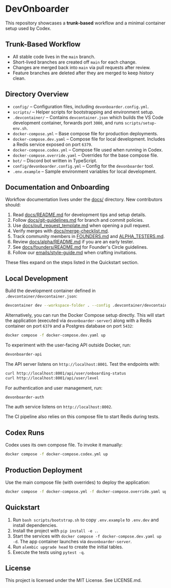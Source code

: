 # DevOnboarder

This repository showcases a **trunk-based** workflow and a minimal
container setup used by Codex.

## Trunk-Based Workflow

- All stable code lives in the `main` branch.
- Short-lived branches are created off `main` for each change.
- Changes are merged back into `main` via pull requests after review.
- Feature branches are deleted after they are merged to keep history clean.

## Directory Overview

- `config/` – Configuration files, including `devonboarder.config.yml`.
- `scripts/` – Helper scripts for bootstrapping and environment setup.
- `.devcontainer/` – Contains `devcontainer.json` which builds the VS Code
  development container, forwards port `3000`, and runs `scripts/setup-env.sh`.
- `docker-compose.yml` – Base compose file for production deployments.
- `docker-compose.dev.yaml` – Compose file for local development.
  Includes a Redis service exposed on port `6379`.
- `docker-compose.codex.yml` – Compose file used when running in Codex.
- `docker-compose.override.yaml` – Overrides for the base compose file.
- `bot/` – Discord bot written in TypeScript.
- `config/devonboarder.config.yml` – Config for the `devonboarder` tool.
- `.env.example` – Sample environment variables for local development.

## Documentation and Onboarding

Workflow documentation lives under the [docs/](docs/) directory. New contributors should:

1. Read [docs/README.md](docs/README.md) for development tips and setup details.
2. Follow [docs/git-guidelines.md](docs/git-guidelines.md) for branch and commit policies.
3. Use [docs/pull_request_template.md](docs/pull_request_template.md) when opening a pull request.
4. Verify merges with [docs/merge-checklist.md](docs/merge-checklist.md).
5. Track community members in [FOUNDERS.md](FOUNDERS.md) and [ALPHA_TESTERS.md](ALPHA_TESTERS.md).
6. Review [docs/alpha/README.md](docs/alpha/README.md) if you are an early tester.
7. See [docs/founders/README.md](docs/founders/README.md) for Founder's Circle guidelines.
8. Follow our [emails/style-guide.md](emails/style-guide.md) when crafting invitations.

These files expand on the steps listed in the Quickstart section.

## Local Development

Build the development container defined in `.devcontainer/devcontainer.json`:

```bash
devcontainer dev --workspace-folder . --config .devcontainer/devcontainer.json
```

Alternatively, you can run the Docker Compose setup directly.
This will start the application (executed via `devonboarder-server`)
along with a Redis container on port `6379` and a Postgres database on
port `5432`:

```bash
docker compose -f docker-compose.dev.yaml up
```

To experiment with the user-facing API outside Docker, run:

```bash
devonboarder-api
```

The API server listens on `http://localhost:8001`.
Test the endpoints with:

```bash
curl http://localhost:8001/api/user/onboarding-status
curl http://localhost:8001/api/user/level
```

For authentication and user management, run:

```bash
devonboarder-auth
```

The auth service listens on `http://localhost:8002`.

The CI pipeline also relies on this compose file to start Redis during tests.

## Codex Runs

Codex uses its own compose file. To invoke it manually:

```bash
docker compose -f docker-compose.codex.yml up
```

## Production Deployment

Use the main compose file (with overrides) to deploy the application:

```bash
docker compose -f docker-compose.yml -f docker-compose.override.yaml up -d
```

## Quickstart
1. Run `bash scripts/bootstrap.sh` to copy `.env.example` to `.env.dev` and install dependencies.
2. Install the project with `pip install -e .`.
3. Start the services with `docker compose -f docker-compose.dev.yaml up -d`.
   The app container launches via `devonboarder-server`.
4. Run `alembic upgrade head` to create the initial tables.
5. Execute the tests using `pytest -q`.

## License
This project is licensed under the MIT License. See LICENSE.md.


